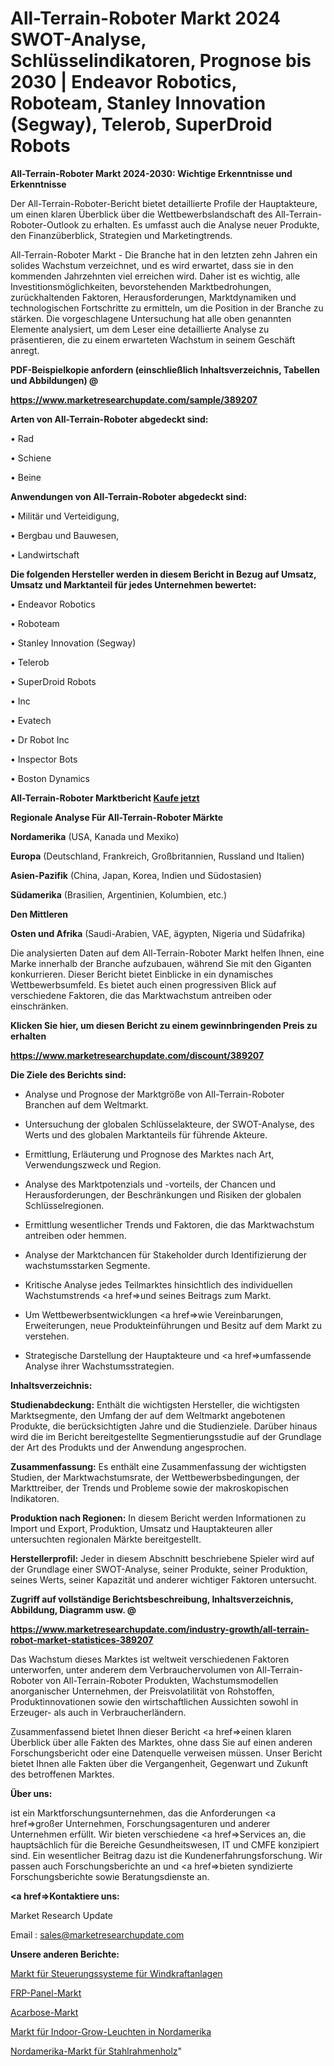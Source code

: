 # All-Terrain-Roboter Markt 2024 SWOT-Analyse, Schlüsselindikatoren, Prognose bis 2030 | Endeavor Robotics, Roboteam, Stanley Innovation (Segway), Telerob, SuperDroid Robots

<strong>All-Terrain-Roboter Markt 2024-2030: Wichtige Erkenntnisse und Erkenntnisse</strong>

Der All-Terrain-Roboter-Bericht bietet detaillierte Profile der Hauptakteure, um einen klaren Überblick über die Wettbewerbslandschaft des All-Terrain-Roboter-Outlook zu erhalten. Es umfasst auch die Analyse neuer Produkte, den Finanzüberblick, Strategien und Marketingtrends.

All-Terrain-Roboter Markt - Die Branche hat in den letzten zehn Jahren ein solides Wachstum verzeichnet, und es wird erwartet, dass sie in den kommenden Jahrzehnten viel erreichen wird. Daher ist es wichtig, alle Investitionsmöglichkeiten, bevorstehenden Marktbedrohungen, zurückhaltenden Faktoren, Herausforderungen, Marktdynamiken und technologischen Fortschritte zu ermitteln, um die Position in der Branche zu stärken. Die vorgeschlagene Untersuchung hat alle oben genannten Elemente analysiert, um dem Leser eine detaillierte Analyse zu präsentieren, die zu einem erwarteten Wachstum in seinem Geschäft anregt.



<strong><b>PDF-Beispielkopie anfordern (einschließlich Inhaltsverzeichnis, Tabellen und Abbildungen) @ </b></strong>

<strong><a href=https://www.marketresearchupdate.com/sample/389207>

<strong>https://www.marketresearchupdate.com/sample/389207</u></a></strong></strong>



<strong>Arten von All-Terrain-Roboter abgedeckt sind:</strong>

• Rad

• Schiene

• Beine



<strong>Anwendungen von All-Terrain-Roboter abgedeckt sind:</strong>

• Militär und Verteidigung,

• Bergbau und Bauwesen,

• Landwirtschaft



<strong>Die folgenden Hersteller werden in diesem Bericht in Bezug auf Umsatz, Umsatz und Marktanteil für jedes Unternehmen bewertet:</strong>

• Endeavor Robotics

• Roboteam

• Stanley Innovation (Segway)

• Telerob

• SuperDroid Robots

• Inc

• Evatech

• Dr Robot Inc

• Inspector Bots

• Boston Dynamics



<strong>All-Terrain-Roboter Marktbericht <a href=https://www.marketresearchupdate.com/buynow/389207>Kaufe jetzt</a></strong>



<strong>Regionale Analyse Für All-Terrain-Roboter Märkte</strong>



<strong>Nordamerika</strong> (USA, Kanada und Mexiko)



<strong>Europa</strong> (Deutschland, Frankreich, Großbritannien, Russland und Italien)



<strong>Asien-Pazifik</strong> (China, Japan, Korea, Indien und Südostasien)



<strong>Südamerika</strong> (Brasilien, Argentinien, Kolumbien, etc.)



<strong>Den Mittleren</strong> 

<strong>Osten und Afrika</strong> (Saudi-Arabien, VAE, ägypten, Nigeria und Südafrika)

Die analysierten Daten auf dem All-Terrain-Roboter Markt helfen Ihnen, eine Marke innerhalb der Branche aufzubauen, während Sie mit den Giganten konkurrieren. Dieser Bericht bietet Einblicke in ein dynamisches Wettbewerbsumfeld. Es bietet auch einen progressiven Blick auf verschiedene Faktoren, die das Marktwachstum antreiben oder einschränken.



<strong>Klicken Sie hier, um diesen Bericht zu einem gewinnbringenden Preis zu erhalten
</strong>

<strong><a href=https://www.marketresearchupdate.com/discount/389207>https://www.marketresearchupdate.com/discount/389207</b></u></strong></a>



<strong>Die Ziele des Berichts sind:</strong>

- Analyse und Prognose der Marktgröße von All-Terrain-Roboter Branchen auf dem Weltmarkt.

- Untersuchung der globalen Schlüsselakteure, der SWOT-Analyse, des Werts und des globalen Marktanteils für führende Akteure.

- Ermittlung, Erläuterung und Prognose des Marktes nach Art, Verwendungszweck und Region.

- Analyse des Marktpotenzials und -vorteils, der Chancen und Herausforderungen, der Beschränkungen und Risiken der globalen Schlüsselregionen.

- Ermittlung wesentlicher Trends und Faktoren, die das Marktwachstum antreiben oder hemmen.

- Analyse der Marktchancen für Stakeholder durch Identifizierung der wachstumsstarken Segmente.

- Kritische Analyse jedes Teilmarktes hinsichtlich des individuellen Wachstumstrends <a href=>und</a> seines Beitrags zum Markt.

- Um Wettbewerbsentwicklungen <a href=>wie</a> Vereinbarungen, Erweiterungen, neue Produkteinführungen und Besitz auf dem Markt zu verstehen.

- Strategische Darstellung der Hauptakteure und <a href=>umfas</a>sende Analyse ihrer Wachstumsstrategien.



<strong>Inhaltsverzeichnis:</strong>



<strong>Studienabdeckung:</strong> Enthält die wichtigsten Hersteller, die wichtigsten Marktsegmente, den Umfang der auf dem Weltmarkt angebotenen Produkte, die berücksichtigten Jahre und die Studienziele. Darüber hinaus wird die im Bericht bereitgestellte Segmentierungsstudie auf der Grundlage der Art des Produkts und der Anwendung angesprochen.



<strong>Zusammenfassung:</strong> Es enthält eine Zusammenfassung der wichtigsten Studien, der Marktwachstumsrate, der Wettbewerbsbedingungen, der Markttreiber, der Trends und Probleme sowie der makroskopischen Indikatoren.



<strong>Produktion nach Regionen:</strong> In diesem Bericht werden Informationen zu Import und Export, Produktion, Umsatz und Hauptakteuren aller untersuchten regionalen Märkte bereitgestellt.



<strong>Herstellerprofil:</strong> Jeder in diesem Abschnitt beschriebene Spieler wird auf der Grundlage einer SWOT-Analyse, seiner Produkte, seiner Produktion, seines Werts, seiner Kapazität und anderer wichtiger Faktoren untersucht.



<strong><b>Zugriff auf vollständige Berichtsbeschreibung, Inhaltsverzeichnis, Abbildung, Diagramm usw. @ </b></strong>

<strong><a href=https://www.marketresearchupdate.com/industry-growth/all-terrain-robot-market-statistices-389207>https://www.marketresearchupdate.com/industry-growth/all-terrain-robot-market-statistices-389207</a></strong>

Das Wachstum dieses Marktes ist weltweit verschiedenen Faktoren unterworfen, unter anderem dem Verbrauchervolumen von All-Terrain-Roboter von All-Terrain-Roboter Produkten, Wachstumsmodellen anorganischer Unternehmen, der Preisvolatilität von Rohstoffen, Produktinnovationen sowie den wirtschaftlichen Aussichten sowohl in Erzeuger- als auch in Verbraucherländern.

Zusammenfassend bietet Ihnen dieser Bericht <a href=>einen</a> klaren Überblick über alle Fakten des Marktes, ohne dass Sie auf einen anderen Forschungsbericht oder eine Datenquelle verweisen müssen. Unser Bericht bietet Ihnen alle Fakten über die Vergangenheit, Gegenwart und Zukunft des betroffenen Marktes.



<strong>Über uns:</strong>

 ist ein Marktforschungsunternehmen, das die Anforderungen <a href=>großer</a> Unternehmen, Forschungsagenturen und anderer Unternehmen erfüllt. Wir bieten verschiedene <a href=>Services</a> an, die hauptsächlich für die Bereiche Gesundheitswesen, IT und CMFE konzipiert sind. Ein wesentlicher Beitrag dazu ist die Kundenerfahrungsforschung. Wir passen auch Forschungsberichte an und <a href=>bieten</a> syndizierte Forschungsberichte sowie Beratungsdienste an.



<strong><a href=>Kontaktiere uns:</a></strong>

Market Research Update

Email : sales@marketresearchupdate.com



<strong>Unsere anderen Berichte:</strong>

<a href=https://www.linkedin.com/pulse/wind-turbine-control-systems-market-trends-2023>Markt für Steuerungssysteme für Windkraftanlagen</a>

<a href=https://www.linkedin.com/pulse/frp-panel-market-outlooks-2023-size-shares-growth-regions>FRP-Panel-Markt</a>

<a href=https://www.linkedin.com/pulse/acarbose-market-report-2023-top-company-trends-future>Acarbose-Markt</a>

<a href=https://www.linkedin.com/pulse/north-america-indoor-grow-lights-market-2023>Markt für Indoor-Grow-Leuchten in Nordamerika</a>

<a href=https://www.linkedin.com/pulse/north-america-steel-framing-wood-market-2023>Nordamerika-Markt für Stahlrahmenholz</a>"
